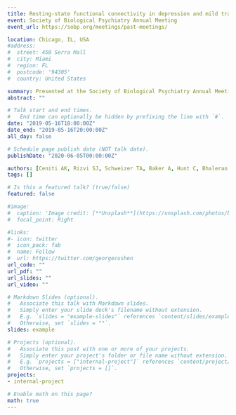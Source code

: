 ```yaml
---
title: Resting-state functional connectivity in depression and mild traumatic brain injury (Poster)
event: Society of Biological Psychiatry Annual Meeting
event_url: https://sobp.org/meetings/past-meetings/

location: Chicago, IL, USA
#address:
#  street: 450 Serra Mall
#  city: Miami
#  region: FL
#  postcode: '94305'
#  country: United States

summary: Presented at the Society of Biological Psychiatry Annual Meeting.
abstract: ""

# Talk start and end times.
#   End time can optionally be hidden by prefixing the line with `#`.
date: "2019-05-16T18:00:00Z"
date_end: "2019-05-16T20:00:00Z"
all_day: false

# Schedule page publish date (NOT talk date).
publishDate: "2020-06-05T00:00:00Z"

authors: [Ceniti AK, Rizvi SJ, Schweizer TA, Baker A, Hunt C, Bhalerao S, Kennedy SH]
tags: []

# Is this a featured talk? (true/false)
featured: false

#image:
#  caption: 'Image credit: [**Unsplash**](https://unsplash.com/photos/bzdhc5b3Bxs)'
#  focal_point: Right

#links:
#- icon: twitter
#  icon_pack: fab
#  name: Follow
#  url: https://twitter.com/georgecushen
url_code: ""
url_pdf: ""
url_slides: ""
url_video: ""

# Markdown Slides (optional).
#   Associate this talk with Markdown slides.
#   Simply enter your slide deck's filename without extension.
#   E.g. `slides = "example-slides"` references `content/slides/example-slides.md`.
#   Otherwise, set `slides = ""`.
slides: example

# Projects (optional).
#   Associate this post with one or more of your projects.
#   Simply enter your project's folder or file name without extension.
#   E.g. `projects = ["internal-project"]` references `content/project/deep-learning/index.md`.
#   Otherwise, set `projects = []`.
projects:
- internal-project

# Enable math on this page?
math: true
---
```


